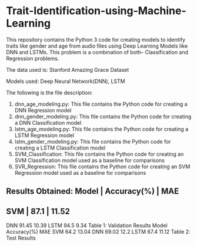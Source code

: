 # Trait-Identification-using-Machine-Learning
This repository contains the Python 3 code for creating models to identify traits like gender and age from audio files using Deep Learning Models like DNN and LSTMs. This problem is a combination of both- Classification and Regression problems. 

The data used is: Stanford Amazing Grace Dataset

Models used: Deep Neural Network(DNN), LSTM

The following is the file description: 
1. dnn_age_modeling.py: This file contains the Python code for creating a DNN Regression model
2. dnn_gender_modeling.py: This file contains the Python code for creating a DNN Classification model
3. lstm_age_modeling.py: This file contains the Python code for creating a LSTM Regression model 
4. lstm_gender_modeling.py: This file contains the Python code for creating a LSTM Classification model
5. SVM_Classification: This file contains the Python code for creating an SVM Classification model used as a baseline for comparisons
6. SVR_Regression: This file contains the Python code for creating an SVM Regression model used as a baseline for comparisons

Results Obtained: 
Model | Accuracy(%) |  MAE
----------------------------
SVM | 87.1 | 11.52
---------------------------
DNN 91.45 10.39
LSTM 94.5 9.34
Table 1: Validation Results
Model Accuracy(%) MAE
SVM 64.2 13.04
DNN 69.02 12.2
LSTM 67.4 11.12
Table 2: Test Results

